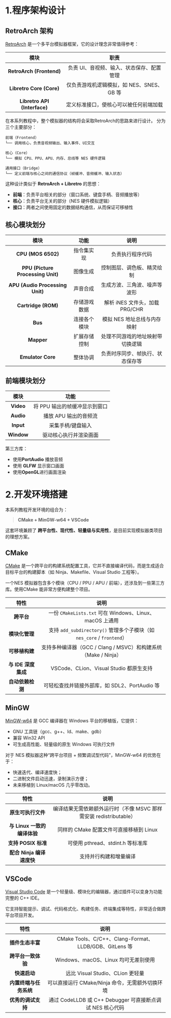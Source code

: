 # 1.程序架构设计

## RetroArch 架构

[RetroArch](https://www.retroarch.com/) 是一个多平台模拟器框架，它的设计理念非常值得参考：

|             模块             |                   职责                    |
| :--------------------------: | :---------------------------------------: |
|   **RetroArch (Frontend)**   | 负责 UI、音视频、输入、状态保存、配置管理 |
|   **Libretro Core (Core)**   | 仅负责游戏机逻辑模拟，如 NES、SNES、GB 等 |
| **Libretro API (Interface)** |  定义标准接口，使核心可以被任何前端加载   |

在本系列教程中，整个模拟器的结构将会采取RetroArch的思路来进行设计。
 分为三个主要部分：

```
前端（Frontend）
└── 调用核心，负责音视频输出、输入事件、UI交互

核心（Core）
└── 模拟 CPU、PPU、APU、内存、总线等 NES 硬件逻辑

通用接口（Bridge）
└── 定义前端与核心之间的通信协议（帧缓冲、音频缓冲、输入状态）

```

这种设计类似于 **RetroArch + Libretro** 的思想：

- **前端**：负责平台相关的部分（窗口系统、键盘手柄、音频播放等）
- **核心**：负责平台无关的部分（NES 硬件模拟逻辑）
- **接口**：两者之间使用固定的数据结构通信，从而保证可移植性

## 核心模块划分

|               模块                |     功能     |               说明               |
| :-------------------------------: | :----------: | :------------------------------: |
|        **CPU (MOS 6502)**         |  指令集实现  |         负责执行程序代码         |
| **PPU (Picture Processing Unit)** |   图像生成   |    控制图层、调色板、精灵绘制    |
|  **APU (Audio Processing Unit)**  |   声音合成   |   生成方波、三角波、噪声等波形   |
|        **Cartridge (ROM)**        | 存储游戏数据 |  解析 iNES 文件头，加载 PRG/CHR  |
|              **Bus**              | 连接各个模块 |   模拟 NES 地址总线与内存映射    |
|            **Mapper**             | 扩展存储控制 | 处理不同游戏的地址映射带切换逻辑 |
|         **Emulator Core**         |   整体协调   | 负责时序同步、帧执行、状态保存等 |

## 前端模块划分

|    模块    |             功能              |
| :--------: | :---------------------------: |
| **Video**  | 将 PPU 输出的帧缓冲显示到窗口 |
| **Audio**  |     播放 APU 输出的音频流     |
| **Input**  |       采集手柄/键盘输入       |
| **Window** |    驱动核心执行并渲染画面     |

第三方库：

- 使用**PortAudio** 播放音频
- 使用 **GLFW** 显示窗口画面
- 使用**OpenGL**进行画面渲染

# 2.开发环境搭建

本系列教程开发环境的组合为：

> **CMake + MinGW-w64 + VSCode**

这套环境兼顾了 **跨平台性、现代性、轻量级与实用性**，是目前实现模拟器类项目的理想方案。

## CMake

[CMake](https://cmake.org/) 是一个跨平台的构建系统配置工具，它并不直接编译代码，而是生成适合目标平台的构建脚本（如 Ninja、Makefile、Visual Studio 工程等）。

一个NES 模拟器包含多个模块（CPU / PPU / APU / 前端），还涉及到一些第三方库。使用CMake 能非常方便构建整个项目。

|        特性         |                             说明                             |
| :-----------------: | :----------------------------------------------------------: |
|     **跨平台**      |   一份 `CMakeLists.txt` 可在 Windows、Linux、macOS 上通用    |
|   **模块化管理**    | 支持 `add_subdirectory()` 管理多个子模块（如 `nes_core` / `frontend`） |
|   **可移植构建**    | 支持多种编译器（GCC / Clang / MSVC）和构建系统（Make / Ninja） |
| **与 IDE 深度集成** |           VSCode、CLion、Visual Studio 都原生支持            |
|  **自动依赖检测**   |        可轻松查找并链接外部库，如 SDL2、PortAudio 等         |

## MinGW

[MinGW-w64](https://www.mingw-w64.org/) 是 GCC 编译器在 Windows 平台的移植版，它提供：

- GNU 工具链（gcc、g++、ld、make、gdb）
- 兼容 Win32 API
- 可生成高性能、轻量级的原生 Windows 可执行文件

对于 NES 模拟器这种“跨平台项目 + 频繁调试型代码”，MinGW-w64 的优势在于：

- 快速迭代、编译速度快；
- 二进制文件启动迅速，录制演示方便；
- 未来移植到 Linux/macOS 几乎零改动。

|            特性             |                             说明                             |
| :-------------------------: | :----------------------------------------------------------: |
|     **原生可执行文件**      | 编译结果无需依赖额外运行时（不像 MSVC 那样需安装 redistributable） |
| **与 Linux 一致的编译体验** |           同样的 CMake 配置文件可直接移植到 Linux            |
|     **支持 POSIX 标准**     |              可使用 pthread、stdint.h 等标准库               |
|  **配合 Ninja 编译速度快**  |                    支持并行构建和增量编译                    |

## VSCode

[Visual Studio Code](https://code.visualstudio.com/) 是一个轻量级、模块化的编辑器，通过插件可以变身为功能完整的 C++ IDE。

它支持智能提示、调试、代码格式化、构建任务、终端集成等特性，非常适合做跨平台项目开发。

|          特性          |                           说明                            |
| :--------------------: | :-------------------------------------------------------: |
|    **插件生态丰富**    |  CMake Tools、C/C++、Clang-Format、LLDB/GDB、GitLens 等   |
|   **跨平台一致体验**   |           Windows、macOS、Linux 均可无差别使用            |
|      **快速启动**      |             远比 Visual Studio、CLion 更轻量              |
| **内置终端与任务系统** |      可以直接运行 CMake/Ninja 命令，无需额外切换环境      |
|   **优秀的调试支持**   | 通过 CodeLLDB 或 C++ Debugger 可直接断点调试 NES 核心代码 |

